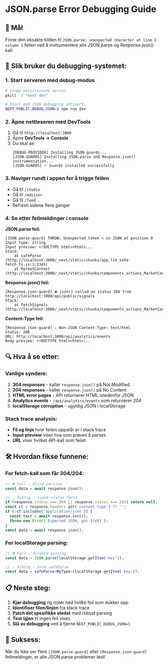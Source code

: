 # JSON.parse Error Debugging Guide

## 🎯 Mål
Finne den eksakte kilden til `JSON.parse: unexpected character at line 1 column 1` feilen ved å instrumentere alle JSON.parse og Response.json() kall.

## 🚀 Slik bruker du debugging-systemet:

### 1. **Start serveren med debug-modus**
```bash
# Stopp eksisterende server
pkill -f "next dev"

# Start med JSON debugging aktivert
NEXT_PUBLIC_DEBUG_JSON=1 npm run dev
```

### 2. **Åpne nettleseren med DevTools**
1. Gå til `http://localhost:3000`
2. Åpne **DevTools → Console**
3. Du skal se:
   ```
   [DEBUG-PROVIDER] Installing JSON guards...
   [JSON-GUARDS] Installing JSON.parse and Response.json() instrumentation...
   [JSON-GUARDS] ✅ Guards installed successfully
   ```

### 3. **Naviger rundt i appen for å trigge feilen**
- Gå til `/studio`
- Gå til `/advisor` 
- Gå til `/feed`
- Refresh sidene flere ganger

### 4. **Se etter feilmeldinger i console**

**JSON.parse feil:**
```
[JSON.parse-guard] THROW: Unexpected token < in JSON at position 0
Input type: string
Input preview: <!DOCTYPE html><html>...
Stack:
    at safeParse (http://localhost:3000/_next/static/chunks/app_lib_safe-fetch_ts.js:1:2345)
    at MarketContext (http://localhost:3000/_next/static/chunks/components_actions_MarketContext.js:5:678)
```

**Response.json() feil:**
```
[Response.json-guard] ❌ json() called on status 304 from http://localhost:3000/api/public/signals
Stack:
    at fetchSignals (http://localhost:3000/_next/static/chunks/components_actions_MarketContext.js:3:456)
```

**Content-Type feil:**
```
[Response.json-guard] ⚠️ Non-JSON Content-Type: text/html
Status: 200
URL: http://localhost:3000/api/analytics/events
Body preview: <!DOCTYPE html><html>...
```

## 🔍 Hva å se etter:

### **Vanlige syndere:**
1. **304 responses** - kaller `response.json()` på Not Modified
2. **204 responses** - kaller `response.json()` på No Content  
3. **HTML error pages** - API returnerer HTML istedenfor JSON
4. **Analytics events** - `/api/analytics/events` som returnerer 204
5. **localStorage corruption** - ugyldig JSON i localStorage

### **Stack trace analysis:**
- **Fil og linje** hvor feilen oppstår er i stack trace
- **Input preview** viser hva som prøves å parses
- **URL** viser hvilket API-kall som feilet

## 🛠️ Hvordan fikse funnene:

### **For fetch-kall som får 304/204:**
```typescript
// ❌ Feil - blind parsing
const data = await response.json();

// ✅ Riktig - sjekk status først
if (response.status === 304 || response.status === 204) return null;
const ct = response.headers.get('content-type') ?? '';
if (!ct.includes('application/json')) {
  const text = await response.text();
  throw new Error(`Expected JSON, got ${ct}`);
}
const data = await response.json();
```

### **For localStorage parsing:**
```typescript
// ❌ Feil - direkte parsing
const data = JSON.parse(localStorage.getItem('key'));

// ✅ Riktig - bruk safeParse
const data = safeParse<MyType>(localStorage.getItem('key'));
```

## 📋 Neste steg:
1. **Kjør debugging** og noter ned hvilke feil som dukker opp
2. **Identifiser filen/linjen** fra stack trace
3. **Patch det spesifikke stedet** med robust parsing
4. **Test igjen** til ingen feil vises
5. **Slå av debugging** ved å fjerne `NEXT_PUBLIC_DEBUG_JSON=1`

## 🎉 Suksess:
Når du ikke ser flere `[JSON.parse-guard]` eller `[Response.json-guard]` feilmeldinger, er alle JSON.parse problemer løst!

